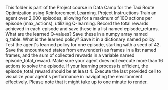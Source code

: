 This folder is part of the Project course in Data Camp for the Taxi Route Optimization using Reinforcement Learning.
Project Instructions
Train an agent over 2,000 episodes, allowing for a maximum of 100 actions per episode (max_actions), utilizing Q-learning. Record the total rewards achieved in each episode and save these in a list named episode_returns.
What are the learned Q-values? Save these in a numpy array named q_table.
What is the learned policy? Save it in a dictionary named policy.
Test the agent's learned policy for one episode, starting with a seed of 42. Save the encountered states from env.render() as frames in a list named frames, and the sum of collected rewards in a variable named episode_total_reward. Make sure your agent does not execute more than 16 actions to solve the episode. If your learning process is efficient, the episode_total_reward should be at least 4.
Execute the last provided cell to visualize your agent's performance in navigating the environment effectively. Please note that it might take up to one minute to render.

